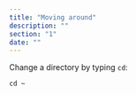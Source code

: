 ```yaml
---
title: "Moving around"
description: ""
section: "1"
date: ""
---
```


Change a directory by typing `cd`:

```shell
cd ~
```
